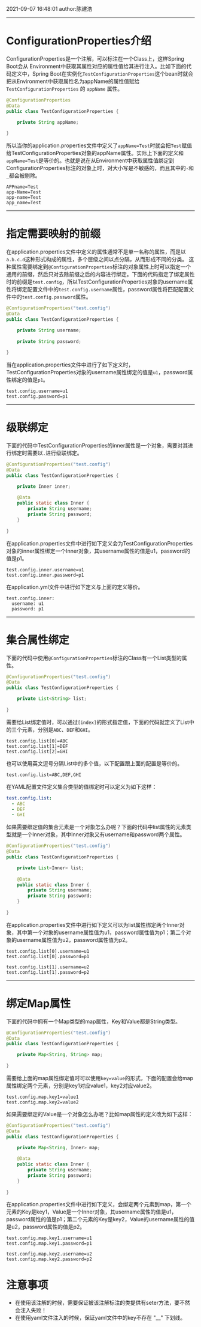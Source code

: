 2021-09-07
16:48:01
author:陈建浩


--- 

# ConfigurationProperties介绍
ConfigurationProperties是一个注解，可以标注在一个Class上，这样Spring Boot会从 Environment中获取其属性对应的属性值给其进行注入。比如下面的代码定义中，Spring Boot在实例化`TestConfigurationProperties`这个bean时就会把从Environment中获取属性名为appName的属性值赋给 `TestConfigurationProperties` 的 `appName` 属性。

```java
@ConfigurationProperties
@Data
public class TestConfigurationProperties {

    private String appName;
    
}
```

所以当你的application.properties文件中定义了`appName=Test`时就会把`Test`赋值给TestConfigurationProperties对象的appName属性。实际上下面的定义和`appName=Test`是等价的。也就是说在从Environment中获取属性值绑定到ConfigurationProperties标注的对象上时，对大小写是不敏感的，而且其中的`-`和`_`都会被剔除。
```properties 
APPname=Test
app-Name=Test
app-name=Test
app_name=Test
```

---

# 指定需要映射的前缀
在application.properties文件中定义的属性通常不是单一名称的属性，而是以`a.b.c.d`这种形式构成的属性，多个层级之间以点分隔，从而形成不同的分类。
这种属性需要绑定到`@ConfigurationProperties`标注的对象属性上时可以指定一个通用的前缀，然后只对去除前缀之后的内容进行绑定。下面的代码指定了绑定属性时的前缀是`test.config`，所以TestConfigurationProperties对象的username属性将绑定配置文件中的`test.config.username`属性，password属性将匹配配置文件中的`test.config.password`属性。
```java
@ConfigurationProperties("test.config")
@Data
public class TestConfigurationProperties {

    private String username;
    
    private String password;
    
}
```

当在application.properties文件中进行了如下定义时，TestConfigurationProperties对象的username属性绑定的值是`u1`，password属性绑定的值是`p1`。
```properties
test.config.username=u1
test.config.password=p1
```

--- 
# 级联绑定
下面的代码中TestConfigurationProperties的inner属性是一个对象，需要对其进行绑定时需要以`.`进行级联绑定。

```java
@ConfigurationProperties("test.config")
@Data
public class TestConfigurationProperties {

    private Inner inner;
    
    @Data
    public static class Inner {
        private String username;
        private String password;
    }
    
}
```

在application.properties文件中进行如下定义会为TestConfigurationProperties对象的inner属性绑定一个Inner对象，其username属性的值是u1，password的值是p1。
```properties
test.config.inner.username=u1
test.config.inner.password=p1
```

在application.yml文件中进行如下定义与上面的定义等价。
```properties
test.config.inner:
  username: u1
  password: p1
```

---

# 集合属性绑定
下面的代码中使用`@ConfigurationProperties`标注的Class有一个List类型的属性。
```java
@ConfigurationProperties("test.config")
@Data
public class TestConfigurationProperties {

    private List<String> list;
    
}
```

需要给List绑定值时，可以通过`[index]`的形式指定值，下面的代码就定义了List中的三个元素，分别是`ABC`、`DEF`和`GHI`。
```properties
test.config.list[0]=ABC
test.config.list[1]=DEF
test.config.list[2]=GHI
```

也可以使用英文逗号分隔List中的多个值，以下配置跟上面的配置是等价的。
```properties
test.config.list=ABC,DEF,GHI
```

在YAML配置文件定义集合类型的值绑定时可以定义为如下这样：
```yaml
test.config.list:
  - ABC
  - DEF
  - GHI
```

如果需要绑定值的集合元素是一个对象怎么办呢？下面的代码中list属性的元素类型就是一个Inner对象，其中Inner对象又有username和password两个属性。
```java
@ConfigurationProperties("test.config")
@Data
public class TestConfigurationProperties {

    private List<Inner> list;
    
    @Data
    public static class Inner {
        private String username;
        private String password;
    }
    
}
```

在application.properties文件中进行如下定义可以为list属性绑定两个Inner对象，其中第一个对象的username属性值为u1，password属性值为p1；第二个对象的username属性值为u2，password属性值为p2。
```properties
test.config.list[0].username=u1
test.config.list[0].password=p1

test.config.list[1].username=u2
test.config.list[1].password=p2
```

--- 
# 绑定Map属性
下面的代码中拥有一个Map类型的map属性，Key和Value都是String类型。
```java
@ConfigurationProperties("test.config")
@Data
public class TestConfigurationProperties {

    private Map<String, String> map;
    
}
```

需要给上面的map属性绑定值时可以使用`key=value`的形式，下面的配置会给map属性绑定两个元素，分别是key1对应value1，key2对应value2。

```properties
test.config.map.key1=value1
test.config.map.key2=value2
```

如果需要绑定的Value是一个对象怎么办呢？比如map属性的定义改为如下这样：
```java
@ConfigurationProperties("test.config")
@Data
public class TestConfigurationProperties {

    private Map<String, Inner> map;
    
    @Data
    public static class Inner {
        private String username;
        private String password;
    }
    
}
```

在application.properties文件中进行如下定义，会绑定两个元素到map，第一个元素的Key是key1，Value是一个Inner对象，其username属性的值是u1，password属性的值是p1；第二个元素的Key是key2，Value的username属性的值是u2，password属性的值是p2。

```properties
test.config.map.key1.username=u1
test.config.map.key1.password=p1

test.config.map.key2.username=u2
test.config.map.key2.password=p2
```



# 注意事项
- 在使用该注解的时候，需要保证被该注解标注的类提供有seter方法，要不然会注入失败！
- 在使用yaml文件注入的时候，保证yaml文件中的key不存在 "__" 下划线。

